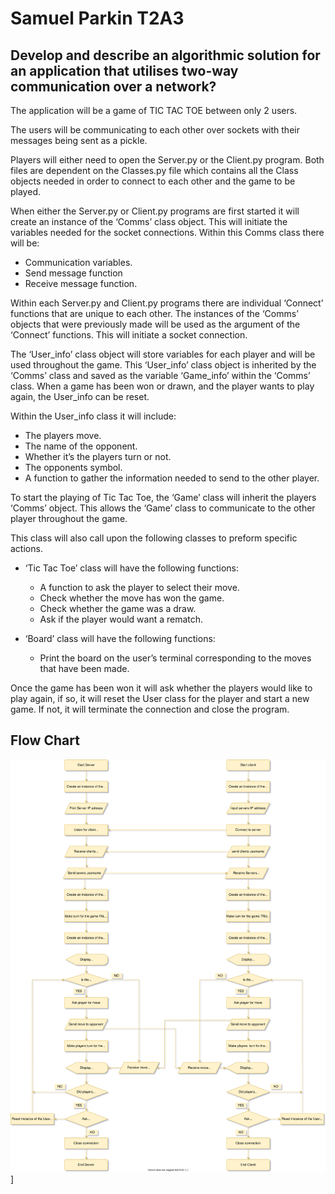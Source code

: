 # Samuel Parkin T2A3

## Develop and describe an algorithmic solution for an application that utilises two-way communication over a network?

The application will be a game of TIC TAC TOE between only 2 users.

The users will be communicating to each other over sockets with their messages being sent as a pickle.

Players will either need to open the Server.py or the Client.py program. Both files are dependent on the Classes.py file which contains all the Class objects needed in order to connect to each other and the game to be played.

When either the Server.py or Client.py programs are first started it will create an instance of the ‘Comms’ class object. This will initiate the variables needed for the socket connections. Within this Comms class there will be:

 - Communication variables.
 - Send message function 
 - Receive message function.
 
Within each Server.py and Client.py programs there are individual ‘Connect’ functions that are unique to each other. The instances of the ‘Comms’ objects that were previously made will be used as the argument of the ‘Connect’ functions. This will initiate a socket connection.

The ‘User_info’ class object will store variables for each player and will be used throughout the game.  This ‘User_info’ class object is inherited by the ‘Comms’ class and saved as the variable ‘Game_info’ within the ‘Comms’ class. When a game has been won or drawn, and the player wants to play again, the User_info can be reset.

Within the User_info class it will include:

 -  The players move.
 -  The name of the opponent.
 -  Whether it’s the players turn or not.
 -  The opponents symbol.
 -  A function to gather the information needed to send to the other player.

To start the playing of Tic Tac Toe, the ‘Game’ class will inherit the players ‘Comms’ object. This allows the ‘Game’ class to communicate to the other player throughout the game.

This class will also call upon the following classes to preform specific actions.

 - ‘Tic Tac Toe’ class will have the following functions: 
	 - A function to ask the player to select their move.
	 - Check whether the move has won the game.
	 - Check whether the game was a draw.
	 - Ask if the player would want a rematch.
	 
 - ‘Board’ class will have the following functions:
	 - Print the board on the user’s terminal corresponding to the moves that have been made.

Once the game has been won it will ask whether the players would like to play again, if so, it will reset the User class for the player and start a new game. If not, it will terminate the connection and close the program.

## Flow Chart
![Flow chart of programmes](Documents/flow_schart.svg)]